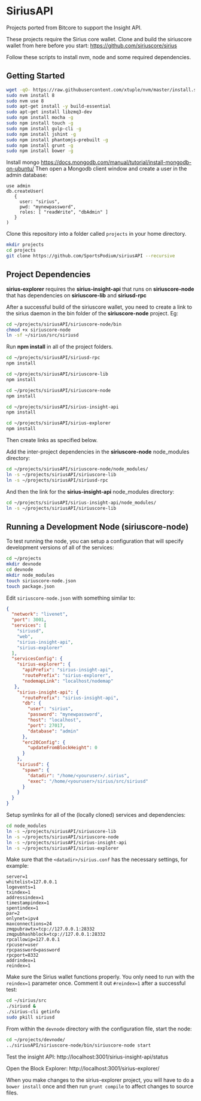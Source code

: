 # SiriusAPI

Projects ported from Bitcore to support the Insight API.

These projects require the Sirius core wallet. Clone and build the siriuscore wallet from here before you start: https://github.com/siriuscore/sirius

Follow these scripts to install nvm, node and some required dependencies.

## Getting Started

```bash
wget -qO- https://raw.githubusercontent.com/xtuple/nvm/master/install.sh | sudo bash
sudo nvm install 8
sudo nvm use 8
sudo apt-get install -y build-essential
sudo apt-get install libzmq3-dev
sudo npm install mocha -g
sudo npm install touch -g
sudo npm install gulp-cli -g
sudo npm install jshint -g
sudo npm install phantomjs-prebuilt -g
sudo npm install grunt -g
sudo npm install bower -g
```

Install mongo https://docs.mongodb.com/manual/tutorial/install-mongodb-on-ubuntu/
Then open a Mongodb client window and create a user in the admin database:

```
use admin
db.createUser(
   {
     user: "sirius",
     pwd: "mynewpassword",
     roles: [ "readWrite", "dbAdmin" ]
   }
)
```

Clone this repository into a folder called `projects` in your home directory.

```bash
mkdir projects
cd projects
git clone https://github.com/SportsPodium/siriusAPI --recursive
```

## Project Dependencies

**sirius-explorer** requires the **sirius-insight-api** that runs on **siriuscore-node** that has dependencies on **siriuscore-lib** and **siriusd-rpc**

After a successful build of the siriuscore wallet, you need to create a link to the sirius daemon in the bin folder of the **siriuscore-node** project. Eg:

```bash
cd ~/projects/siriusAPI/siriuscore-node/bin
chmod +x siriuscore-node
ln -sf ~/sirius/src/siriusd
```

Run **npm install** in all of the project folders.

```bash
cd ~/projects/siriusAPI/siriusd-rpc
npm install

cd ~/projects/siriusAPI/siriuscore-lib
npm install

cd ~/projects/siriusAPI/siriuscore-node
npm install

cd ~/projects/siriusAPI/sirius-insight-api
npm install

cd ~/projects/siriusAPI/sirius-explorer
npm install
```

Then create links as specified below.

Add the inter-project dependencies in the **siriuscore-node** node_modules directory:

```bash
cd ~/projects/siriusAPI/siriuscore-node/node_modules/
ln -s ~/projects/siriusAPI/siriuscore-lib
ln -s ~/projects/siriusAPI/siriusd-rpc
```

And then the link for the **sirius-insight-api** node_modules directory:

```bash
cd ~/projects/siriusAPI/sirius-insight-api/node_modules/
ln -s ~/projects/siriusAPI/siriuscore-lib
```

## Running a Development Node (siriuscore-node)

To test running the node, you can setup a configuration that will specify development versions of all of the services:

```bash
cd ~/projects
mkdir devnode
cd devnode
mkdir node_modules
touch siriuscore-node.json
touch package.json
```

Edit `siriuscore-node.json` with something similar to:

```json
{
  "network": "livenet",
  "port": 3001,
  "services": [
    "siriusd",
    "web",
    "sirius-insight-api",
    "sirius-explorer"
  ],
  "servicesConfig": {
    "sirius-explorer": {
      "apiPrefix": "sirius-insight-api",
      "routePrefix": "sirius-explorer",
      "nodemapLink": "localhost/nodemap"
   },
    "sirius-insight-api": {
      "routePrefix": "sirius-insight-api",
      "db": {
        "user": "sirius",
        "password": "mynewpassword",
        "host": "localhost",
        "port": 27017,
        "database": "admin"
      },
      "erc20Config": {
        "updateFromBlockHeight": 0
      }
    },
    "siriusd": {
      "spawn": {
        "datadir": "/home/<youruser>/.sirius",
        "exec": "/home/<youruser>/sirius/src/siriusd"
      }
    }
  }
}
```

Setup symlinks for all of the (locally cloned) services and dependencies:

```bash
cd node_modules
ln -s ~/projects/siriusAPI/siriuscore-lib
ln -s ~/projects/siriusAPI/siriuscore-node
ln -s ~/projects/siriusAPI/sirius-insight-api
ln -s ~/projects/siriusAPI/sirius-explorer
```

Make sure that the `<datadir>/sirius.conf` has the necessary settings, for example:

```
server=1
whitelist=127.0.0.1
logevents=1
txindex=1
addressindex=1
timestampindex=1
spentindex=1
par=2
onlynet=ipv4
maxconnections=24
zmqpubrawtx=tcp://127.0.0.1:28332
zmqpubhashblock=tcp://127.0.0.1:28332
rpcallowip=127.0.0.1
rpcuser=user
rpcpassword=password
rpcport=8332
addrindex=1
reindex=1
```

Make sure the Sirius wallet functions properly. You only need to run with the `reindex=1` parameter once. Comment it out `#reindex=1` after a successful test:

```bash
cd ~/sirius/src
./siriusd &
./sirius-cli getinfo
sudo pkill siriusd
```

From within the `devnode` directory with the configuration file, start the node:

```bash
cd ~/projects/devnode/
../siriusAPI/siriuscore-node/bin/siriuscore-node start
```

Test the insight API:
http://localhost:3001/sirius-insight-api/status

Open the Block Explorer:
http://localhost:3001/sirius-explorer/

When you make changes to the sirius-explorer project, you will have to do a `bower install` once and then run `grunt compile` to affect changes to source files.
